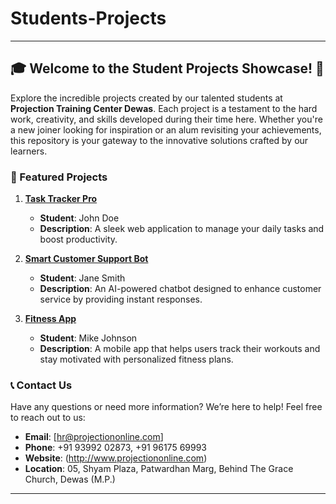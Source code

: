 # Students-Projects

---

## 🎓 Welcome to the Student Projects Showcase! 🚀

Explore the incredible projects created by our talented students at **Projection Training Center Dewas**. Each project is a testament to the hard work, creativity, and skills developed during their time here. Whether you're a new joiner looking for inspiration or an alum revisiting your achievements, this repository is your gateway to the innovative solutions crafted by our learners.



### 🌟 Featured Projects

1. **[Task Tracker Pro](http://projectlink.com)**
   - **Student**: John Doe
   - **Description**: A sleek web application to manage your daily tasks and boost productivity.

2. **[Smart Customer Support Bot](http://projectlink.com)**
   - **Student**: Jane Smith
   - **Description**: An AI-powered chatbot designed to enhance customer service by providing instant responses.

3. **[Fitness App](http://projectlink.com)**
   - **Student**: Mike Johnson
   - **Description**: A mobile app that helps users track their workouts and stay motivated with personalized fitness plans.




### 📞 Contact Us

Have any questions or need more information? We’re here to help! Feel free to reach out to us:

- **Email**: [hr@projectiononline.com]
- **Phone**: +91 93992 02873, +91 96175 69993
- **Website**: (http://www.projectiononline.com)
- **Location**: 05, Shyam Plaza, Patwardhan Marg, Behind The Grace Church, Dewas (M.P.)


-----
